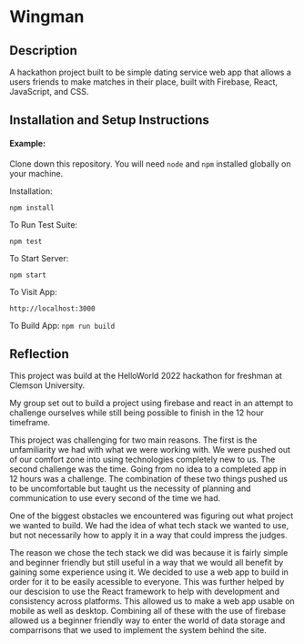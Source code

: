 # Wingman 
## Description

A hackathon project built to be simple dating service web app that allows a users friends to make matches in their place, built with Firebase, React, JavaScript, and CSS.

## Installation and Setup Instructions

#### Example:  

Clone down this repository. You will need `node` and `npm` installed globally on your machine.  

Installation:

`npm install`  

To Run Test Suite:  

`npm test`  

To Start Server:

`npm start`  

To Visit App:

`http://localhost:3000`  

To Build App:
`npm run build`

## Reflection

This project was build at the HelloWorld 2022 hackathon for freshman at Clemson University. 

My group set out to build a project using firebase and react in an attempt to challenge ourselves while still being possible to finish in the 12 hour timeframe.

This project was challenging for two main reasons. The first is the unfamiliarity we had with what we were working with. We were pushed out of our comfort zone into using technologies completely new to us. The second challenge was the time. Going from no idea to a completed app in 12 hours was a challenge. The combination of these two things pushed us to be uncomfortable but taught us the necessity of planning and communication to use every second of the time we had.

One of the biggest obstacles we encountered was figuring out what project we wanted to build. We had the idea of what tech stack we wanted to use, but not necessarily how to apply it in a way that could impress the judges.

The reason we chose the tech stack we did was because it is fairly simple and beginner friendly but still useful in a way that we would all benefit by gaining some experience using it. We decided to use a web app to build in order for it to be easily acessible to everyone. This was further helped by our descision to use the React framework to help with development and consistency across platforms. This allowed us to make a web app usable on mobile as well as desktop. Combining all of these with the use of firebase allowed us a beginner friendly way to enter the world of data storage and comparrisons that we used to implement the system behind the site.


